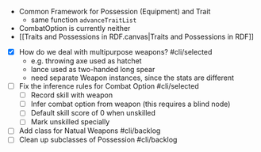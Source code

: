 

+ Common Framework for Possession (Equipment) and Trait
	+ same function `advanceTraitList`
+ CombatOption is currently neither
+ [[Traits and Possessions in RDF.canvas|Traits and Possessions in RDF]]
+ [x] How do we deal with multipurpose weapons?   #cli/selected
	+  e.g. throwing axe used as hatchet
	+ lance used as two-handed long spear
	+ need separate Weapon instances, since the stats are different
+ [ ] Fix the inference rules for Combat Option #cli/selected
	+ [ ]  Record skill with weapon
	+ [ ] Infer combat option from weapon (this requires a blind node)
	+ [ ] Default skill score of 0 when unskilled
	+ [ ] Mark unskilled specially
+ [ ] Add class for Natual Weapons #cli/backlog
+ [ ] Clean up subclasses of Possession #cli/backlog